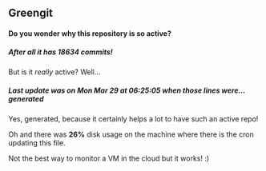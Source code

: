 ## Greengit

#### Do you wonder why this repository is so active?

##### After all it has 18634 commits!

But is it *really* active? Well...

##### Last update was on Mon Mar 29 at 06:25:05 when those lines were... generated

Yes, generated, because it certainly helps a lot to have such an active repo!

Oh and there was **26%** disk usage on the machine
where there is the cron updating this file.

Not the best way to monitor a VM in the cloud but it works! :)
